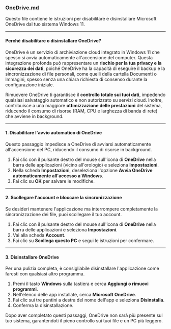 ### OneDrive.md

Questo file contiene le istruzioni per disabilitare e disinstallare Microsoft OneDrive dal tuo sistema Windows 11.

---

#### Perché disabilitare o disinstallare OneDrive?

OneDrive è un servizio di archiviazione cloud integrato in Windows 11 che spesso si avvia automaticamente all'accensione del computer. Questa integrazione profonda può rappresentare un **rischio per la tua privacy e la sicurezza dei dati**, poiché OneDrive ha la capacità di eseguire il backup e la sincronizzazione di file personali, come quelli della cartella Documenti o Immagini, spesso senza una chiara richiesta di consenso durante la configurazione iniziale.

Rimuovere OneDrive ti garantisce il **controllo totale sui tuoi dati**, impedendo qualsiasi salvataggio automatico e non autorizzato su servizi cloud. Inoltre, contribuisce a una maggiore **ottimizzazione delle prestazioni** del sistema, riducendo il consumo di risorse (RAM, CPU e larghezza di banda di rete) che avviene in background.

---

#### 1. Disabilitare l'avvio automatico di OneDrive

Questo passaggio impedisce a OneDrive di avviarsi automaticamente all'accensione del PC, riducendo il consumo di risorse in background.

1.  Fai clic con il pulsante destro del mouse sull'icona di **OneDrive** nella barra delle applicazioni (vicino all'orologio) e seleziona **Impostazioni**.
2.  Nella scheda **Impostazioni**, deseleziona l'opzione **Avvia OneDrive automaticamente all'accesso a Windows**.
3.  Fai clic su **OK** per salvare le modifiche.

---

#### 2. Scollegare l'account e bloccare la sincronizzazione

Se desideri mantenere l'applicazione ma interrompere completamente la sincronizzazione dei file, puoi scollegare il tuo account.

1.  Fai clic con il pulsante destro del mouse sull'icona di **OneDrive** nella barra delle applicazioni e seleziona **Impostazioni**.
2.  Vai alla scheda **Account**.
3.  Fai clic su **Scollega questo PC** e segui le istruzioni per confermare.

---

#### 3. Disinstallare OneDrive

Per una pulizia completa, è consigliabile disinstallare l'applicazione come faresti con qualsiasi altro programma.

1.  Premi il tasto **Windows** sulla tastiera e cerca **Aggiungi o rimuovi programmi**.
2.  Nell'elenco delle app installate, cerca **Microsoft OneDrive**.
3.  Fai clic sui tre puntini a destra del nome dell'app e seleziona **Disinstalla**.
4.  Conferma la disinstallazione.

Dopo aver completato questi passaggi, OneDrive non sarà più presente sul tuo sistema, garantendoti il pieno controllo sui tuoi file e un PC più leggero.